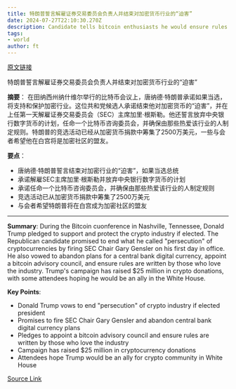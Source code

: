```yaml
---
title: 特朗普誓言解雇证券交易委员会负责人并结束对加密货币行业的“迫害”
date: 2024-07-27T22:10:30.270Z
description: Candidate tells bitcoin enthusiasts he would ensure rules were written by people “who love” cryptocurrencies if elected
tags: 
- world
author: ft
---
```


[原文链接](https://ft.com/content/03e8e1d2-4244-4eba-9248-9bbd8d1b0090)

特朗普誓言解雇证券交易委员会负责人并结束对加密货币行业的“迫害”

**摘要**：
在田纳西州纳什维尔举行的比特币会议上，唐纳德·特朗普承诺如果当选，将支持和保护加密行业。这位共和党候选人承诺结束他对加密货币的“迫害”，并在上任第一天解雇证券交易委员会（SEC）主席加里·根斯勒。他还誓言放弃中央银行数字货币的计划，任命一个比特币咨询委员会，并确保由那些热爱该行业的人制定规则。特朗普的竞选活动已经从加密货币捐款中筹集了2500万美元，一些与会者希望他在白宫将是加密社区的盟友。

**要点**：
- 唐纳德·特朗普誓言结束对加密行业的“迫害”，如果当选总统
- 承诺解雇SEC主席加里·根斯勒并放弃中央银行数字货币的计划
- 承诺任命一个比特币咨询委员会，并确保由那些热爱该行业的人制定规则
- 竞选活动已从加密货币捐款中筹集了2500万美元
- 与会者希望特朗普将在白宫成为加密社区的盟友

---

 **Summary**: 
During the Bitcoin cuonference in Nashville, Tennessee, Donald Trump pledged to support and protect the crypto industry if elected. The Republican candidate promised to end what he called "persecution" of cryptocurrencies by firing SEC Chair Gary Gensler on his first day in office. He also vowed to abandon plans for a central bank digital currency, appoint a bitcoin advisory council, and ensure rules are written by those who love the industry. Trump's campaign has raised $25 million in crypto donations, with some attendees hoping he would be an ally in the White House.

**Key Points**: 
- Donald Trump vows to end "persecution" of crypto industry if elected president
- Promises to fire SEC Chair Gary Gensler and abandon central bank digital currency plans
- Pledges to appoint a bitcoin advisory council and ensure rules are written by those who love the industry
- Campaign has raised $25 million in cryptocurrency donations
- Attendees hope Trump would be an ally for crypto community in White House

[Source Link](https://ft.com/content/03e8e1d2-4244-4eba-9248-9bbd8d1b0090)


